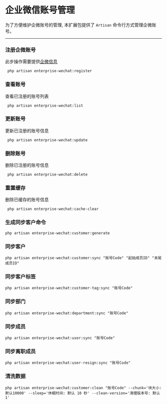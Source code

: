 
<h1>企业微信账号管理</h1>

为了方便维护企微账号的管理, 本扩展包提供了 `Artisan` 命令行方式管理企微账号。

---

### 注册企微账号
此步操作需要提供[企微信息](https://developer.work.weixin.qq.com/document/path/90665#secret)
```shell
 php artisan enterprise-wechat:register
```

### 查看账号
查看已注册的账号列表
```shell
 php artisan enterprise-wechat:list
```

### 更新账号
更新已注册的账号信息
```shell
 php artisan enterprise-wechat:update
```

### 删除账号
删除已注册的账号信息
```shell
 php artisan enterprise-wechat:delete
```

### 重置缓存
删除已缓存的账号信息
```shell
 php artisan enterprise-wechat:cache-clear
```

### 生成同步客户命令
```shell
php artisan enterprise-wechat:customer:generate
```

### 同步客户
```shell
php artisan enterprise-wechat:customer:sync "账号Code" "起始成员ID" "末尾成员ID"
```

### 同步客户标签
```shell
php artisan enterprise-wechat:customer-tag:sync "账号Code"
```
### 同步部门
```shell
php artisan enterprise-wechat:department:sync "账号Code"
```
### 同步成员
```shell
php artisan enterprise-wechat:user:sync "账号Code"
```
### 同步离职成员
```shell
php artisan enterprise-wechat:user-resign:sync "账号Code"
```

### 清洗数据
```shell
php artisan enterprise-wechat:customer:clean "账号Code" --chunk='块大小: 默认10000' --sleep='休眠时间: 默认 10 秒' --clean-version='清理版本号: 默认1'
```